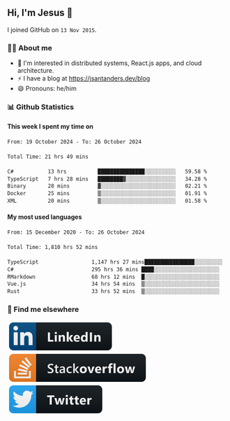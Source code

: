 ## Hi, I'm Jesus 👋

I joined GitHub on `13 Nov 2015`.

<!-- Talking about you -->

### 👨‍💻 About me

- 👦 I'm interested in distributed systems, React.js apps, and cloud architecture.
- ⚡️ I have a blog at <https://jsantanders.dev/blog>
- 😄 Pronouns: he/him

### 📊 Github Statistics

#### This week I spent my time on

<!--START_SECTION:weekly-->

```txt
From: 19 October 2024 - To: 26 October 2024

Total Time: 21 hrs 49 mins

C#           13 hrs          ███████████████░░░░░░░░░░   59.58 %
TypeScript   7 hrs 28 mins   ████████▓░░░░░░░░░░░░░░░░   34.28 %
Binary       28 mins         ▓░░░░░░░░░░░░░░░░░░░░░░░░   02.21 %
Docker       25 mins         ▒░░░░░░░░░░░░░░░░░░░░░░░░   01.91 %
XML          20 mins         ▒░░░░░░░░░░░░░░░░░░░░░░░░   01.58 %
```

<!--END_SECTION:weekly-->

#### My most used languages

<!--START_SECTION:alltime-->

```txt
From: 15 December 2020 - To: 26 October 2024

Total Time: 1,810 hrs 52 mins

TypeScript                 1,147 hrs 27 mins████████████████░░░░░░░░░   63.36 %
C#                         295 hrs 36 mins ████░░░░░░░░░░░░░░░░░░░░░   16.32 %
RMarkdown                  68 hrs 12 mins  █░░░░░░░░░░░░░░░░░░░░░░░░   03.77 %
Vue.js                     34 hrs 54 mins  ▒░░░░░░░░░░░░░░░░░░░░░░░░   01.93 %
Rust                       33 hrs 52 mins  ▒░░░░░░░░░░░░░░░░░░░░░░░░   01.87 %
```

<!--END_SECTION:alltime-->

### 📢 Find me elsewhere

<p>
  <a target="_blank" href="https://linkedin.com/in/jsantanders">
    <img src="https://github.com/jsantanders/jsantanders/blob/master/img/linkedin.svg" alt="LinkedIn" style="vertical-align:top; margin:4px">
  </a>
  
  <a target="_blank" href="https://stackoverflow.com/users/7318331/jesus-santander">
    <img src="https://github.com/jsantanders/jsantanders/blob/master/img/stackoverflow.svg" alt="StackOverflow" style="vertical-align:top; margin:4px">
  </a>
  
  <a target="_blank" href="http://twitter.com/jsantanders">
    <img src="https://github.com/jsantanders/jsantanders/blob/master/img/twitter.svg" alt="Twitter" style="vertical-align:top; margin:4px">
  </a>
</p>
